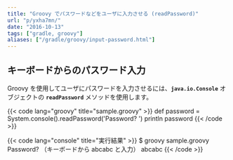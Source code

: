 ```yaml
---
title: "Groovy でパスワードなどをユーザに入力させる (readPassword)"
url: "p/yxha7mn/"
date: "2016-10-13"
tags: ["gradle, groovy"]
aliases: ["/gradle/groovy/input-password.html"]
---
```


キーボードからのパスワード入力
----

Groovy を使用してユーザにパスワードを入力させるには、**`java.io.Console`** オブジェクトの **`readPassword`** メソッドを使用します。

{{< code lang="groovy" title="sample.groovy" >}}
def password = System.console().readPassword('Password? ')
println password
{{< /code >}}

{{< code lang="console" title="実行結果" >}}
$ groovy sample.groovy
Password? （キーボードから abcabc と入力）
abcabc
{{< /code >}}

